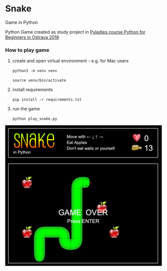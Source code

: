 # Snake
Game in Python

Python Game created as study project in [Pyladies course Python for Beginners in Ostrava 2018](https://naucse.python.cz/2018/pyladies-ostrava-podzim/)
### How to play game
1. create and open virtual environment - e.g. for Mac users
    
    `python3 -m venv venv`
    
    `source venv/bin/activate`

2. install requirements

    `pip install -r requirements.txt`

3. run the game

    `python play_snake.py`

![SNAKE game in Pythgit on](images/snake_screenshot.png)